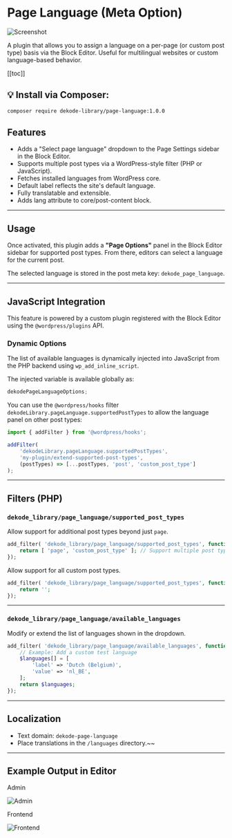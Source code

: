 # Page Language (Meta Option)

![Screenshot](./screenshot.png)

A plugin that allows you to assign a language on a per-page (or custom post type) basis via the Block Editor. Useful for multilingual websites or custom language-based behavior.

[[toc]]

## 💡 Install via Composer:
```bash
composer require dekode-library/page-language:1.0.0
```

## Features

- Adds a "Select page language" dropdown to the Page Settings sidebar in the Block Editor.
- Supports multiple post types via a WordPress-style filter (PHP or JavaScript).
- Fetches installed languages from WordPress core.
- Default label reflects the site's default language.
- Fully translatable and extensible.
- Adds lang attribute to core/post-content block.

---

## Usage

Once activated, this plugin adds a **"Page Options"** panel in the Block Editor sidebar for supported post types. From there, editors can select a language for the current post.

The selected language is stored in the post meta key: `dekode_page_language`.

---

## JavaScript Integration

This feature is powered by a custom plugin registered with the Block Editor using the `@wordpress/plugins` API.

### Dynamic Options

The list of available languages is dynamically injected into JavaScript from the PHP backend using `wp_add_inline_script`.

The injected variable is available globally as:

```js
dekodePageLanguageOptions;
```

You can use the `@wordpress/hooks` filter `dekodeLibrary.pageLanguage.supportedPostTypes` to allow the language panel on other post types:

```js
import { addFilter } from '@wordpress/hooks';

addFilter(
    'dekodeLibrary.pageLanguage.supportedPostTypes',
    'my-plugin/extend-supported-post-types',
    (postTypes) => [...postTypes, 'post', 'custom_post_type']
);
```

---

## Filters (PHP)

### `dekode_library/page_language/supported_post_types`

Allow support for additional post types beyond just `page`.

```php
add_filter( 'dekode_library/page_language/supported_post_types', function( $post_type ) {
	return [ 'page', 'custom_post_type' ]; // Support multiple post types
});
```

Allow support for all custom post types.

```php
add_filter( 'dekode_library/page_language/supported_post_types', function( $post_type ) {
	return '';
});
```

---

### `dekode_library/page_language/available_languages`

Modify or extend the list of languages shown in the dropdown.

```php
add_filter( 'dekode_library/page_language/available_languages', function( $languages ) {
	// Example: Add a custom test language
	$languages[] = [
		'label' => 'Dutch (Belgium)',
		'value' => 'nl_BE',
	];
	return $languages;
});
```

---

## Localization

- Text domain: `dekode-page-language`
- Place translations in the `/languages` directory.~~

---

## Example Output in Editor

Admin

![Admin](./screenshot.png)

Frontend

![Frontend](./screenshots/screenshot-frontend.png)

